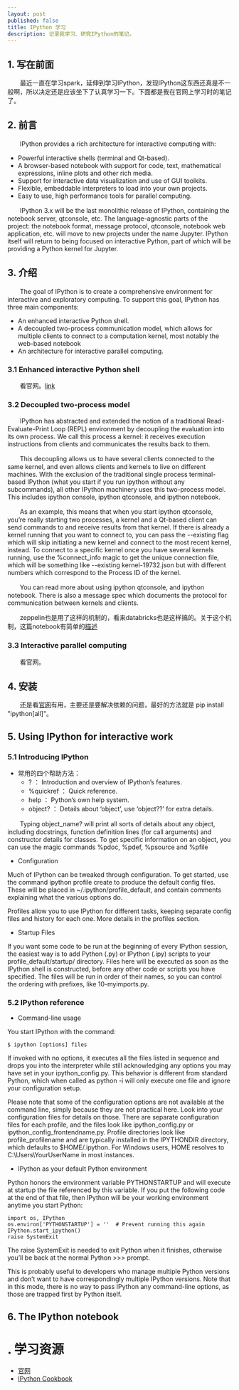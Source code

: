 ```yaml
---
layout: post
published: false
title: IPython 学习
description: 记录我学习、研究IPython的笔记。
---  
```


## 
## 1. 写在前面
　　最近一直在学习spark，延伸到学习IPython，发现IPython这东西还真是不一般啊，所以决定还是应该坐下了认真学习一下。下面都是我在官网上学习时的笔记了。

## 2. 前言
　　IPython provides a rich architecture for interactive computing with:

- Powerful interactive shells (terminal and Qt-based).
- A browser-based notebook with support for code, text, mathematical expressions, inline plots and other rich media.
- Support for interactive data visualization and use of GUI toolkits.
- Flexible, embeddable interpreters to load into your own projects.
- Easy to use, high performance tools for parallel computing.

　　IPython 3.x will be the last monolithic release of IPython, containing the notebook server, qtconsole, etc. The language-agnostic parts of the project: the notebook format, message protocol, qtconsole, notebook web application, etc. will move to new projects under the name Jupyter. IPython itself will return to being focused on interactive Python, part of which will be providing a Python kernel for Jupyter. 

## 3. 介绍
　　The goal of IPython is to create a comprehensive environment for interactive and exploratory computing. To support this goal, IPython has three main components:

- An enhanced interactive Python shell.
- A decoupled two-process communication model, which allows for multiple clients to connect to a computation kernel, most notably the web-based notebook
- An architecture for interactive parallel computing.

### 3.1 Enhanced interactive Python shell
　　看官网。[link](http://ipython.org/ipython-doc/stable/overview.html#ipythonzmq)

### 3.2 Decoupled two-process model
　　IPython has abstracted and extended the notion of a traditional Read-Evaluate-Print Loop (REPL) environment by decoupling the evaluation into its own process. We call this process a kernel: it receives execution instructions from clients and communicates the results back to them.

　　This decoupling allows us to have several clients connected to the same kernel, and even allows clients and kernels to live on different machines. With the exclusion of the traditional single process terminal-based IPython (what you start if you run ipython without any subcommands), all other IPython machinery uses this two-process model. This includes ipython console, ipython qtconsole, and ipython notebook.

　　As an example, this means that when you start ipython qtconsole, you’re really starting two processes, a kernel and a Qt-based client can send commands to and receive results from that kernel. If there is already a kernel running that you want to connect to, you can pass the --existing flag which will skip initiating a new kernel and connect to the most recent kernel, instead. To connect to a specific kernel once you have several kernels running, use the %connect_info magic to get the unique connection file, which will be something like --existing kernel-19732.json but with different numbers which correspond to the Process ID of the kernel.

　　You can read more about using ipython qtconsole, and ipython notebook. There is also a message spec which documents the protocol for communication between kernels and clients.

　　zeppelin也是用了这样的机制的，看来databricks也是这样搞的。关于这个机制，这篇notebook有简单的[描述](http://nbviewer.ipython.org/github/ipython/ipython/blob/1.x/examples/notebooks/Frontend-Kernel%20Model.ipynb)

### 3.3 Interactive parallel computing
　　看官网。

## 4. 安装
　　还是看[官网](../http://ipython.org/ipython-doc/stable/install/install.html)有用，主要还是要解决依赖的问题，最好的方法就是 pip install "ipython[all]"。

## 5. Using IPython for interactive work

### 5.1 Introducing IPython

- 常用的四个帮助方法：
    - ? ：  Introduction and overview of IPython’s features.
    - %quickref ：  Quick reference.
    - help ：   Python’s own help system.
    - object? ： Details about ‘object’, use ‘object??’ for extra details.

　　Typing object_name? will print all sorts of details about any object, including docstrings, function definition lines (for call arguments) and constructor details for classes. To get specific information on an object, you can use the magic commands %pdoc, %pdef, %psource and %pfile

- Configuration

Much of IPython can be tweaked through configuration. To get started, use the command ipython profile create to produce the default config files. These will be placed in ~/.ipython/profile_default, and contain comments explaining what the various options do.

Profiles allow you to use IPython for different tasks, keeping separate config files and history for each one. More details in the profiles section.

- Startup Files

If you want some code to be run at the beginning of every IPython session, the easiest way is to add Python (.py) or IPython (.ipy) scripts to your profile_default/startup/ directory. Files here will be executed as soon as the IPython shell is constructed, before any other code or scripts you have specified. The files will be run in order of their names, so you can control the ordering with prefixes, like 10-myimports.py.


### 5.2 IPython reference

- Command-line usage

You start IPython with the command:

    $ ipython [options] files

If invoked with no options, it executes all the files listed in sequence and drops you into the interpreter while still acknowledging any options you may have set in your ipython_config.py. This behavior is different from standard Python, which when called as python -i will only execute one file and ignore your configuration setup.

Please note that some of the configuration options are not available at the command line, simply because they are not practical here. Look into your configuration files for details on those. There are separate configuration files for each profile, and the files look like ipython_config.py or ipython_config_frontendname.py. Profile directories look like profile_profilename and are typically installed in the IPYTHONDIR directory, which defaults to $HOME/.ipython. For Windows users, HOME resolves to C:\Users\YourUserName in most instances.

- IPython as your default Python environment

Python honors the environment variable PYTHONSTARTUP and will execute at startup the file referenced by this variable. If you put the following code at the end of that file, then IPython will be your working environment anytime you start Python:

    import os, IPython
    os.environ['PYTHONSTARTUP'] = ''  # Prevent running this again
    IPython.start_ipython()
    raise SystemExit

The raise SystemExit is needed to exit Python when it finishes, otherwise you’ll be back at the normal Python >>> prompt.

This is probably useful to developers who manage multiple Python versions and don’t want to have correspondingly multiple IPython versions. Note that in this mode, there is no way to pass IPython any command-line options, as those are trapped first by Python itself.


## 6. The IPython notebook



# . 学习资源

- [官网](http://ipython.org/)
- [IPython Cookbook](https://github.com/ipython/ipython/wiki?path=Cookbook)